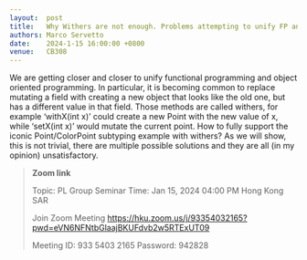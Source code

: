 ```yaml
--- 
layout:  post 
title:   Why Withers are not enough. Problems attempting to unify FP and OOP
authors: Marco Servetto
date:    2024-1-15 16:00:00 +0800
venue:   CB308
--- 
```




We are getting closer and closer to unify functional programming and
object oriented programming.
In particular, it is becoming common to replace mutating a field with
creating a new object that looks like the old one,
but has a different value in that field. Those methods are called
withers, for example ‘withX(int x)’ could create a new Point with the
new value of x, while ‘setX(int x)’ would mutate the current point.
How to fully support the iconic Point/ColorPoint subtyping example
with withers? As we will show, this is not trivial, there are multiple
possible solutions and they are all (in my opinion) unsatisfactory.


> **Zoom link**
> 
> Topic: PL Group Seminar
> Time: Jan 15, 2024 04:00 PM Hong Kong SAR
> 
> Join Zoom Meeting
> https://hku.zoom.us/j/93354032165?pwd=eVN6NFNtbGlaajBKUFdvb2w5RTExUT09
> 
> Meeting ID: 933 5403 2165
> Password: 942828
